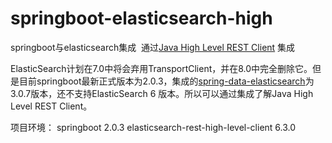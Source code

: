 # springboot-elasticsearch-high
springboot与elasticsearch集成
 通过[Java High Level REST Client](https://www.elastic.co/guide/en/elasticsearch/client/java-rest/6.3/java-rest-high.html) 集成
 
ElasticSearch计划在7.0中将会弃用TransportClient，并在8.0中完全删除它。但是目前springboot最新正式版本为2.0.3，集成的[spring-data-elasticsearch](https://github.com/spring-projects/spring-data-elasticsearch)为3.0.7版本，还不支持ElasticSearch 6 版本。所以可以通过集成了解Java High Level REST Client。

项目环境：
springboot 2.0.3
elasticsearch-rest-high-level-client 6.3.0
